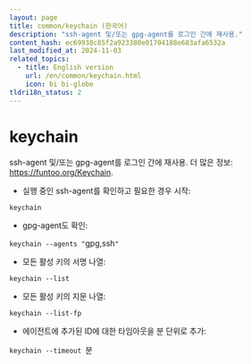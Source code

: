 ```yaml
---
layout: page
title: common/keychain (한국어)
description: "ssh-agent 및/또는 gpg-agent를 로그인 간에 재사용."
content_hash: ec69938c85f2a923380e01704188e683afa6532a
last_modified_at: 2024-11-03
related_topics:
  - title: English version
    url: /en/common/keychain.html
    icon: bi bi-globe
tldri18n_status: 2
---
```

# keychain

ssh-agent 및/또는 gpg-agent를 로그인 간에 재사용.
더 많은 정보: <https://funtoo.org/Keychain>.

- 실행 중인 ssh-agent를 확인하고 필요한 경우 시작:

`keychain`

- gpg-agent도 확인:

`keychain --agents "`<span class="tldr-var badge badge-pill bg-dark-lm bg-white-dm text-white-lm text-dark-dm font-weight-bold">gpg,ssh</span>`"`

- 모든 활성 키의 서명 나열:

`keychain --list`

- 모든 활성 키의 지문 나열:

`keychain --list-fp`

- 에이전트에 추가된 ID에 대한 타임아웃을 분 단위로 추가:

`keychain --timeout `<span class="tldr-var badge badge-pill bg-dark-lm bg-white-dm text-white-lm text-dark-dm font-weight-bold">분</span>

